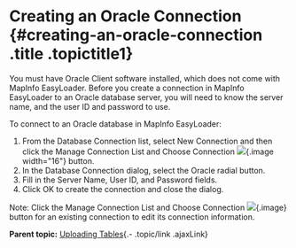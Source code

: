 Creating an Oracle Connection {#creating-an-oracle-connection .title .topictitle1}
=============================

<div class="body taskbody">

<div class="section context">

You must have Oracle Client software installed, which does not come with
MapInfo EasyLoader. Before you create a connection in MapInfo EasyLoader
to an Oracle database server, you will need to know the server name, and
the user ID and password to use.

</div>

To connect to an Oracle database in MapInfo EasyLoader:

1.  <span class="ph cmd">From the <span class="ph uicontrol">Database
    Connection</span> list, select <span class="ph uicontrol">New
    Connection</span> and then click the <span
    class="ph uicontrol">Manage Connection List and Choose
    Connection</span> ![](images/icon_openDbms_sm.png){.image
    width="16"} button.</span>
2.  <span class="ph cmd">In the <span class="keyword wintitle">Database
    Connection</span> dialog, select the <span
    class="ph uicontrol">Oracle</span> radial button.</span>
3.  <span class="ph cmd">Fill in the <span class="ph uicontrol">Server
    Name</span>, <span class="ph uicontrol">User ID</span>, and <span
    class="ph uicontrol">Password</span> fields.</span>
4.  <span class="ph cmd">Click <span class="ph uicontrol">OK</span> to
    create the connection and close the dialog.</span>

<div class="section result">

<div class="note note">

<span class="notetitle">Note:</span> Click the <span
class="ph uicontrol">Manage Connection List and Choose Connection</span>
![](images/icon_openDbms_sm.png){.image} button for an existing
connection to edit its connection information.

</div>

</div>

</div>

<div class="related-links" functx="http://www.functx.com">

<div class="related-links-title">

</div>

<div class="familylinks">

<div class="parentlink">

**Parent topic:** [Uploading
Tables](guide/uploading/../../guide/uploading/uploadingtables.html){.-
.topic/link .ajaxLink}

</div>

</div>

</div>
